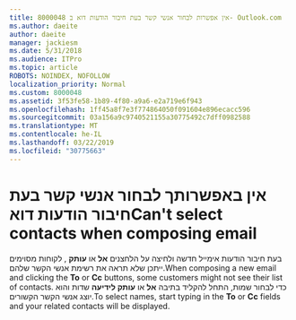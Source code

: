 ```yaml
---
title: 8000048 אין אפשרות לבחור אנשי קשר בעת חיבור הודעות דוא ב- Outlook.com
ms.author: daeite
author: daeite
manager: jackiesm
ms.date: 5/31/2018
ms.audience: ITPro
ms.topic: article
ROBOTS: NOINDEX, NOFOLLOW
localization_priority: Normal
ms.custom: 8000048
ms.assetid: 3f53fe58-1b89-4f80-a9a6-e2a719e6f943
ms.openlocfilehash: 1ff45a8f7e3f774864050f091604e896ecacc596
ms.sourcegitcommit: 03a156a9c9740521155a30775492c7dff0982588
ms.translationtype: MT
ms.contentlocale: he-IL
ms.lasthandoff: 03/22/2019
ms.locfileid: "30775663"
---
```

# <a name="cant-select-contacts-when-composing-email"></a><span data-ttu-id="1baed-102">אין באפשרותך לבחור אנשי קשר בעת חיבור הודעות דוא</span><span class="sxs-lookup"><span data-stu-id="1baed-102">Can't select contacts when composing email</span></span>

<span data-ttu-id="1baed-103">בעת חיבור הודעות אימייל חדשה ולחיצה על הלחצנים **אל** או **עותק** , לקוחות מסוימים ייתכן שלא תראה את רשימת אנשי הקשר שלהם.</span><span class="sxs-lookup"><span data-stu-id="1baed-103">When composing a new email and clicking the **To** or **Cc** buttons, some customers might not see their list of contacts.</span></span> <span data-ttu-id="1baed-104">כדי לבחור שמות, התחל להקליד בתיבה **אל** או **עותק לידיעה** שדות והוא יוצג אנשי הקשר הקשורים.</span><span class="sxs-lookup"><span data-stu-id="1baed-104">To select names, start typing in the **To** or **Cc** fields and your related contacts will be displayed.</span></span> 
  

